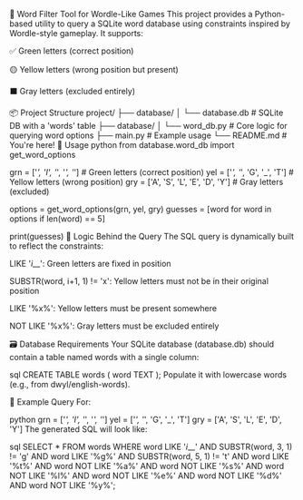 🧠 Word Filter Tool for Wordle-Like Games
This project provides a Python-based utility to query a SQLite word database using constraints inspired by Wordle-style gameplay. It supports:

✅ Green letters (correct position)

🟡 Yellow letters (wrong position but present)

⬛ Gray letters (excluded entirely)

📦 Project Structure
project/
├── database/
│   └── database.db         # SQLite DB with a 'words' table
├── database/
│   └── word_db.py          # Core logic for querying word options
├── main.py                 # Example usage
└── README.md               # You're here!
🔧 Usage
python
from database.word_db import get_word_options

grn = ['_', 'I', '_', '_', '_']       # Green letters (correct position)
yel = ['_', '_', 'G', '_', 'T']       # Yellow letters (wrong position)
gry = ['A', 'S', 'L', 'E', 'D', 'Y']  # Gray letters (excluded)

options = get_word_options(grn, yel, gry)
guesses = [word for word in options if len(word) == 5]

print(guesses)
🧠 Logic Behind the Query
The SQL query is dynamically built to reflect the constraints:

LIKE '_i___': Green letters are fixed in position

SUBSTR(word, i+1, 1) != 'x': Yellow letters must not be in their original position

LIKE '%x%': Yellow letters must be present somewhere

NOT LIKE '%x%': Gray letters must be excluded entirely

🗃️ Database Requirements
Your SQLite database (database.db) should contain a table named words with a single column:

sql
CREATE TABLE words (
    word TEXT
);
Populate it with lowercase words (e.g., from dwyl/english-words).

🧪 Example Query
For:

python
grn = ['_', 'I', '_', '_', '_']
yel = ['_', '_', 'G', '_', 'T']
gry = ['A', 'S', 'L', 'E', 'D', 'Y']
The generated SQL will look like:

sql
SELECT * FROM words
WHERE word LIKE '_i___'
  AND SUBSTR(word, 3, 1) != 'g'
  AND word LIKE '%g%'
  AND SUBSTR(word, 5, 1) != 't'
  AND word LIKE '%t%'
  AND word NOT LIKE '%a%'
  AND word NOT LIKE '%s%'
  AND word NOT LIKE '%l%'
  AND word NOT LIKE '%e%'
  AND word NOT LIKE '%d%'
  AND word NOT LIKE '%y%';